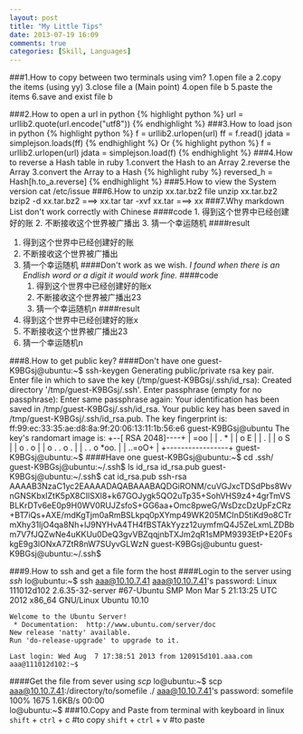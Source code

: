 ```yaml
---
layout: post
title: "My Little Tips"
date: 2013-07-19 16:09
comments: true
categories: [Skill, Languages]
---
```

###1.How to copy between two terminals using vim?
1.open file a
2.copy the items (using yy)
3.close file a (Main point)
4.open file b
5.paste the items
6.save and exist file b

###2.How to open a url in python 
{% highlight python %}
url = urllib2.quote(url.encode("utf8"))
{% endhighlight %}
###3.How to load json in python 
{% highlight python %}
f = urllib2.urlopen(url)
ff = f.read()
jdata = simplejson.loads(ff)
{% endhighlight %}
Or
{% highlight python %}
f = urllib2.urlopen(url)
jdata = simplejson.load(f)
{% endhighlight %}
###4.How to reverse a Hash table in ruby
1.convert the Hash to an Array
2.reverse the Array 
3.convert the Array to a Hash 
{% highlight ruby %}
reversed_h = Hash[h.to_a.reverse]
{% endhighlight %}
###5.How to view the System version
	cat /etc/issue
###6.How to unzip xx.tar.bz2 file
	unzip xx.tar.bz2
	bzip2 -d xx.tar.bz2 ===> xx.tar
	tar -xvf  xx.tar ===> xx
###7.Why markdown List don't work correctly with Chinese
####code
	1. 得到这个世界中已经创建好的账
	2. 不断接收这个世界被广播出
	3. 猜一个幸运随机
####result
1. 得到这个世界中已经创建好的账
2. 不断接收这个世界被广播出
3. 猜一个幸运随机
####Don't work as we wish. _I found when there is an Endlish word or a digit it would work fine._
####code
	1. 得到这个世界中已经创建好的账x 
	2. 不断接收这个世界被广播出23
	3. 猜一个幸运随机n
####result
1. 得到这个世界中已经创建好的账x 
2. 不断接收这个世界被广播出23
3. 猜一个幸运随机n

###8.How to get public key?
####Don't have one
	guest-K9BGsj@ubuntu:~$ ssh-keygen 
	Generating public/private rsa key pair.
	Enter file in which to save the key (/tmp/guest-K9BGsj/.ssh/id_rsa): 
	Created directory '/tmp/guest-K9BGsj/.ssh'.
	Enter passphrase (empty for no passphrase): 
	Enter same passphrase again: 
	Your identification has been saved in /tmp/guest-K9BGsj/.ssh/id_rsa.
	Your public key has been saved in /tmp/guest-K9BGsj/.ssh/id_rsa.pub.
	The key fingerprint is:
	ff:99:ec:33:35:ae:d8:8a:9f:20:06:13:11:1b:56:e6 guest-K9BGsj@ubuntu
	The key's randomart image is:
	+--[ RSA 2048]----+
	|    =oo          |
	|   . *           |
	|    o E          |
	|     .           |
	|    o   S        |
	|     o   .    o  |
	|      o . .  o . |
	|     . . o *oo.  |
	|        ..=oO+   |
	+-----------------+
	guest-K9BGsj@ubuntu:~$ 
####Have one
	guest-K9BGsj@ubuntu:~$ cd .ssh/
	guest-K9BGsj@ubuntu:~/.ssh$ ls
	id_rsa  id_rsa.pub
	guest-K9BGsj@ubuntu:~/.ssh$ cat id_rsa.pub 
	ssh-rsa AAAAB3NzaC1yc2EAAAADAQABAAABAQDGiRONM/cuVGJxcTDSdPbs8WvnGNSKbxIZtK5pX8CIlSXl8+k67GOJygk5QO2uTp35+SohVHS9z4+4grTmVSBLKrDTv6eE0p9H0WV0RUJZsfoS+GG6aa+Omc8pweG/WsDzcDzUpFzCRz+BT7iQs+AXE/mdKgTjm0aRmBSLkpq0pXYmp49WK205MCInD5tiKd9o8CTrmXhy31IjO4qa8Nh+lJ9NYHvA4TH4fBSTAkYyzz12uymfmQ4J5ZeLxmLZDBbm7V7fJQZwNe4uKKUu0DeQ3gvVBZqqjnbTXJm2qR1sMPM9393EtP+E20FskgE9g3lONxA7ZtR8nW7SUyvGLWzN guest-K9BGsj@ubuntu
	guest-K9BGsj@ubuntu:~/.ssh$ 

###9.How to ssh and get a file form the host
####Login to the server using _ssh_
	lo@ubuntu:~$ ssh aaa@10.10.7.41
	aaa@10.10.7.41's password: 
	Linux 111012d102 2.6.35-32-server #67-Ubuntu SMP Mon Mar 5 21:13:25 UTC 2012 x86\_64 GNU/Linux
	Ubuntu 10.10
	
	Welcome to the Ubuntu Server!
	 * Documentation:  http://www.ubuntu.com/server/doc
	New release 'natty' available.
	Run 'do-release-upgrade' to upgrade to it.
	
	Last login: Wed Aug  7 17:38:51 2013 from 120915d101.aaa.com
	aaa@111012d102:~$ 
	
####Get the file from sever using _scp_
	lo@ubuntu:~$ scp aaa@10.10.7.41:/directory/to/somefile ./
	aaa@10.10.7.41's password: 
	somefile		100% 1675     1.6KB/s   00:00    
	lo@ubuntu:~$ 
###10.Copy and Paste from terminal with keyboard in linux
	`shift` + `ctrl` + c		#to copy
	`shift` + `ctrl` + v		#to paste


